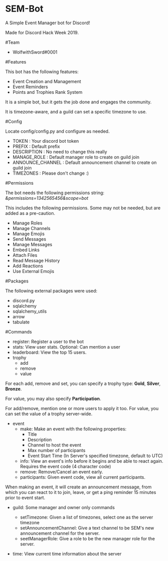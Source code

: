 # SEM-Bot

A Simple Event Manager bot for Discord!

Made for Discord Hack Week 2019.

#Team
- WolfwithSword#0001

#Features

This bot has the following features:

- Event Creation and Management
- Event Reminders
- Points and Trophies Rank System

It is a simple bot, but it gets the job done and engages the community.

It is timezone-aware, and a guild can set a specific timezone to use.

#Config

Locate config/config.py and configure as needed.

- TOKEN : Your discord bot token
- PREFIX : Default prefix
- DESCRIPTION : No need to change this really
- MANAGE_ROLE : Default manager role to create on guild join
- ANNOUNCE_CHANNEL : Default announcement channel to create on guild join
- TIMEZONES : Please don't change :) 

#Permissions

The bot needs the following permissions string:
*&permissions=1342565456&scope=bot*

This includes the following permissions. Some may not be needed, but are added as a pre-caution.

- Manage Roles
- Manage Channels
- Manage Emojis
- Send Messages
- Manage Messages
- Embed Links
- Attach Files
- Read Message History
- Add Reactions
- Use External Emojis

#Packages

The following external packages were used:

- discord.py
- sqlalchemy
- sqlalchemy_utils
- arrow
- tabulate

#Commands

- register: Register a user to the bot
- stats: View user stats. Optional: Can mention a user
- leaderboard: View the top 15 users.
- trophy
	- add
	- remove
	- value
	
For each add, remove and set, you can specify a trophy type: **Gold**, **Silver**, **Bronze**.
	
For value, you may also specify **Participation**.

For add/remove, mention one or more users to apply it too. For value, you can set the value of a trophy server-wide.

- event
	- make: Make an event with the following properties:
		- Title
		- Description
		- Channel to host the event
		- Max number of participants
		- Event Start Time (In Server's specified timezone, default to UTC)
	- info: View an event's info before it begins and be able to react again. Requires the event code (4 character code)	
	- remove: Remove/Cancel an event early.
	- participants: Given event code, view all current participants.

When making an event, it will create an announcement message, from which you can react to it to join, leave, or get a ping reminder 15 minutes prior to event start.
	
- guild: Some manager and owner only commands
	- setTimezone: Given a list of timezones, select one as the server timezone
	- setAnnouncementChannel: Give a text channel to be SEM's new announcement channel for the server.
	- seetManagerRole: Give a role to be the new manager role for the server.

- time: View current time information about the server